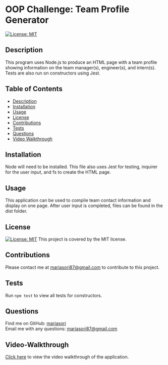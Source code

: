# OOP Challenge: Team Profile Generator

[![License: MIT](https://img.shields.io/badge/License-MIT-yellow.svg)](https://opensource.org/licenses/MIT)

## Description
This program uses Node.js to produce an HTML page with a team profile showing information on the team manager(s), engineer(s), and intern(s). Tests are also run on constructors using Jest.

## Table of Contents
- [Description](#description)
- [Installation](#installation)
- [Usage](#usage)
- [License](#license)
- [Contributions](#contributions)
- [Tests](#tests)
- [Questions](#questions)
- [Video Walkthrough](#video-walkthrough) 
 
## Installation
Node will need to be installed.  This file also uses Jest for testing, inquirer for the user input, and fs to create the HTML page.

## Usage
This application can be used to compile team contact information and display on one page.  After user input is completed, files can be found in the dist folder.

## License
[![License: MIT](https://img.shields.io/badge/License-MIT-yellow.svg)](https://opensource.org/licenses/MIT)  This project is covered by the MIT license.

## Contributions
Please contact me at mariasori87@gmail.com to contribute to this project.

## Tests
Run `npm test` to view all tests for constructors.

## Questions
Find me on GitHub: [mariasori](https://github.com/mariasori)
<br />
Email me with any questions: [mariasori87@gmail.com](mailto:mariasori87@gmail.com)

## Video-Walkthrough
[Click here](https://watch.screencastify.com/v/nIHKW76GPHcNHnUHwIh9) to view the video walkthrough of the application.